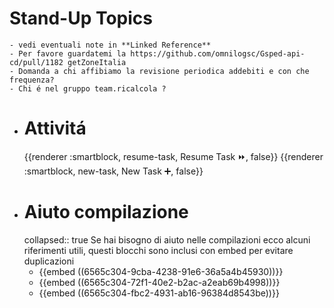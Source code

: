 # Stand-Up Topics
	- vedi eventuali note in **Linked Reference**
	- Per favore guardatemi la https://github.com/omnilogsc/Gsped-api-cd/pull/1182 getZoneItalia
	- Domanda a chi affibiamo la revisione periodica addebiti e con che frequenza?
	- Chi é nel gruppo team.ricalcola ?
- # Attivitá
  {{renderer :smartblock, resume-task, Resume Task ⏩️, false}} {{renderer :smartblock, new-task, New Task ➕, false}}
- # Aiuto compilazione
  collapsed:: true
  Se hai bisogno di aiuto nelle compilazioni ecco alcuni riferimenti utili, questi blocchi sono inclusi con embed per evitare duplicazioni
	- {{embed ((6565c304-9cba-4238-91e6-36a5a4b45930))}}
	- {{embed ((6565c304-72f1-40e2-b2ac-a2eab69b4998))}}
	- {{embed ((6565c304-fbc2-4931-ab16-96384d8543be))}}